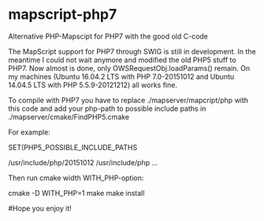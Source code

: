 # mapscript-php7
Alternative PHP-Mapscipt for PHP7 with the good old C-code

The MapScript support for PHP7 through SWIG is still in development. In the meantime I could not wait anymore and modified the old PHP5 stuff to PHP7. Now almost is done, only OWSRequestObj.loadParams() remain.
On my machines (Ubuntu 16.04.2 LTS with PHP 7.0-20151012 and Ubuntu 14.04.5 LTS with PHP 5.5.9-20121212) all works fine.

To compile with PHP7 you have to replace ./mapserver/mapcript/php with this code and add your php-path to possible include paths in ./mapserver/cmake/FindPHP5.cmake

For example:

SET(PHP5_POSSIBLE_INCLUDE_PATHS

/usr/include/php/20151012
/usr/include/php
...

Then run cmake width WITH_PHP-option:

cmake -D WITH_PHP=1
make make install

#Hope you enjoy it!
